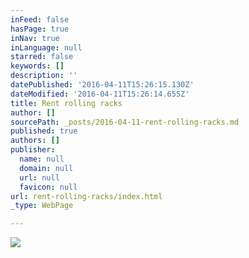 ```yaml
---
inFeed: false
hasPage: true
inNav: true
inLanguage: null
starred: false
keywords: []
description: ''
datePublished: '2016-04-11T15:26:15.130Z'
dateModified: '2016-04-11T15:26:14.655Z'
title: Rent rolling racks
author: []
sourcePath: _posts/2016-04-11-rent-rolling-racks.md
published: true
authors: []
publisher:
  name: null
  domain: null
  url: null
  favicon: null
url: rent-rolling-racks/index.html
_type: WebPage

---
```

![](https://the-grid-user-content.s3-us-west-2.amazonaws.com/e534422b-66a9-42b2-b789-1966b5bad3b0.jpg)